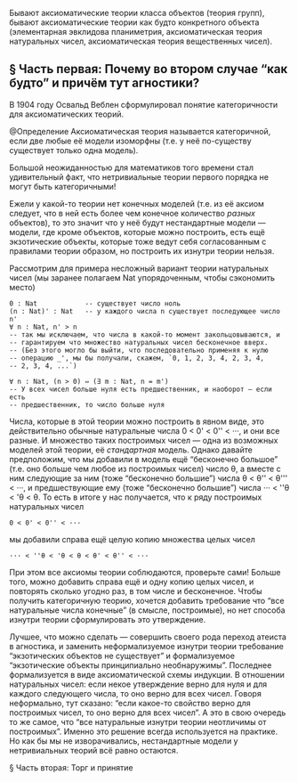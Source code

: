 Бывают аксиоматические теории класса объектов (теория групп), бывают аксиоматические теории как будто конкретного объекта (элементарная эвклидова планиметрия, аксиоматическая теория натуральных чисел, аксиоматическая теория вещественных чисел). 

§ Часть первая: Почему во втором случае “как будто” и причём тут агностики?
---------------------------------------------------------------------------

В 1904 году Освальд Веблен сформулировал понятие категоричности для аксиоматических теорий.

@Определение Аксиоматическая теория называется категоричной, если две любые её модели изоморфны (т.е. у неё по-существу существует только одна модель).

Большой неожиданностью для математиков того времени стал удивительный факт, что нетривиальные теории первого порядка не могут быть категоричными!

Ежели у какой-то теории нет конечных моделей (т.е. из её аксиом следует, что в ней есть более чем конечное количество _разных_ объектов), то это значит что у неё будут нестандартные модели — модели, где кроме объектов, которые можно построить, есть ещё экзотические объекты, которые тоже ведут себя согласованным с правилами теории образом, но построить их изнутри теории нельзя.

Рассмотрим для примера несложный вариант теории натуральных чисел (мы заранее полагаем Nat упорядоченным, чтобы сэкономить место)
```
0 : Nat            -- существует число ноль
(n : Nat)' : Nat   -- у каждого числа n существует последующее число n'
∀ n : Nat, n' > n 
-- так мы исключаем, что числа в какой-то момент закольцовываются, и
-- гарантируем что множество натуральных чисел бесконечное вверх.
-- (Без этого могло бы выйти, что последовательно применяя к нулю
-- операцию _', мы бы получали, скажем, `0, 1, 2, 3, 4, 2, 3, 4, 
-- 2, 3, 4, ...`)

∀ n : Nat, (n > 0) ⇔ (∃ m : Nat, n = m')
-- У всех чисел больше нуля есть предшественник, и наоборот — если есть
-- предшественник, то число больше нуля
```

Числа, которые в этой теории можно построить в явном виде, это действительно обычные натуральные числа 0 < 0' < 0'' < ···, и они все разные. И множество таких построимых чисел — одна из возможных моделей этой теории, её _стандартная_ модель. Однако давайте предположим, что мы добавили в модель ещё “бесконечно большое” (т.е. оно больше чем любое из построимых чисел) число θ, а вместе с ним следующие за ним (тоже “бесконечно большие”) числа θ < θ'' < θ''' < ···, и предшествующие ему (тоже “бесконечно большие”) числа ··· < ''θ < 'θ < θ. То есть в итоге у нас получается, что к ряду построимых натуральных чисел
```
0 < 0' < 0'' < ···
```
мы добавили справа ещё целую копию множества целых чисел
```
··· < ''θ < 'θ < θ < θ' < θ'' < ···
```

При этом все аксиомы теории соблюдаются, проверьте сами! Больше того, можно добавить справа ещё и одну копию целых чисел, и повторять сколько угодно раз, в том числе и бесконечное. Чтобы получить категоричную теорию, хочется добавить требование что “все натуральные числа конечные” (в смысле, построимые), но нет способа изнутри теории сформулировать это утверждение.

Лучшее, что можно сделать — совершить своего рода переход атеиста в агностика, и заменить неформализуемое изнутри теории требование “экзотических объектов не существует” и формализуемое “экзотические объекты принципиально необнаружимы”. Последнее формализуется в виде аксиоматической схемы индукции. В отношении натуральных чисел: если некое утверждение верно для нуля и для каждого следующего числа, то оно верно для всех чисел. Говоря неформально, тут сказано: “если какое-то свойство верно для построимых чисел, то оно верно для всех чисел”. А это в свою очередь то же самое, что “все натуральные изнутри теории неотличимы от построимых”. Именно это решение всегда используется на практике. Но как бы мы не изворачивались, нестандартные модели у нетривиальных теорий всё равно остаются.

§ Часть вторая: Торг и принятие
